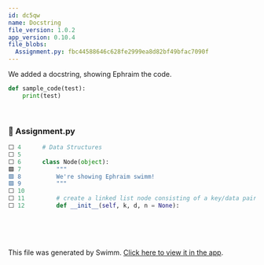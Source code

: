 ```yaml
---
id: dc5qw
name: Docstring
file_version: 1.0.2
app_version: 0.10.4
file_blobs:
  Assignment.py: fbc44588646c628fe2999ea8d82bf49bfac7090f
---
```


We added a docstring, showing Ephraim the code.

```python
def sample_code(test):
    print(test)
```

<br/>


<!-- NOTE-swimm-snippet: the lines below link your snippet to Swimm -->
### 📄 Assignment.py
```python
⬜ 4      # Data Structures
⬜ 5      
⬜ 6      class Node(object):
🟩 7          """
🟩 8          We're showing Ephraim swimm!
🟩 9          """
⬜ 10         
⬜ 11         # create a linked list node consisting of a key/data pair
⬜ 12         def __init__(self, k, d, n = None):
```

<br/>

<br/>

<br/>

This file was generated by Swimm. [Click here to view it in the app](https://app.swimm.io/repos/Z2l0aHViJTNBJTNBQ2lyY3VsYXJMaW5rZWRMaXN0JTNBJTNBc2FlbmdlbA==/docs/dc5qw).